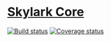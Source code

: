# [Skylark Core][skylark-core-github]

[![Build status][skylark-core-travis-img]][skylark-core-travis]
[![Coverage status][skylark-core-coveralls-img]][skylark-core-coveralls]

[skylark-core-github]: https://github.com/swift-nav/skylark-core
[skylark-core-travis-img]: https://img.shields.io/travis/swift-nav/skylark-core/master.svg?style=flat
[skylark-core-travis]: https://travis-ci.org/swift-nav/skylark-core
[skylark-core-coveralls-img]: https://coveralls.io/repos/swift-nav/skylark-core/badge.svg?branch=master&service=github
[skylark-core-coveralls]: https://coveralls.io/github/swift-nav/skylark-core?branch=master


